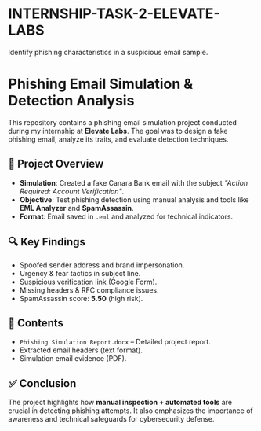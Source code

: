 # INTERNSHIP-TASK-2-ELEVATE-LABS
Identify phishing characteristics in a suspicious email sample.
# Phishing Email Simulation & Detection Analysis

This repository contains a phishing email simulation project conducted during my internship at **Elevate Labs**. The goal was to design a fake phishing email, analyze its traits, and evaluate detection techniques.

## 📌 Project Overview
- **Simulation**: Created a fake Canara Bank email with the subject _"Action Required: Account Verification"_.
- **Objective**: Test phishing detection using manual analysis and tools like **EML Analyzer** and **SpamAssassin**.
- **Format**: Email saved in `.eml` and analyzed for technical indicators.

## 🔍 Key Findings
- Spoofed sender address and brand impersonation.
- Urgency & fear tactics in subject line.
- Suspicious verification link (Google Form).
- Missing headers & RFC compliance issues.
- SpamAssassin score: **5.50** (high risk).

## 📂 Contents
- `Phishing Simulation Report.docx` – Detailed project report.
- Extracted email headers (text format).
- Simulation email evidence (PDF).

## ✅ Conclusion
The project highlights how **manual inspection + automated tools** are crucial in detecting phishing attempts. It also emphasizes the importance of awareness and technical safeguards for cybersecurity defense.
